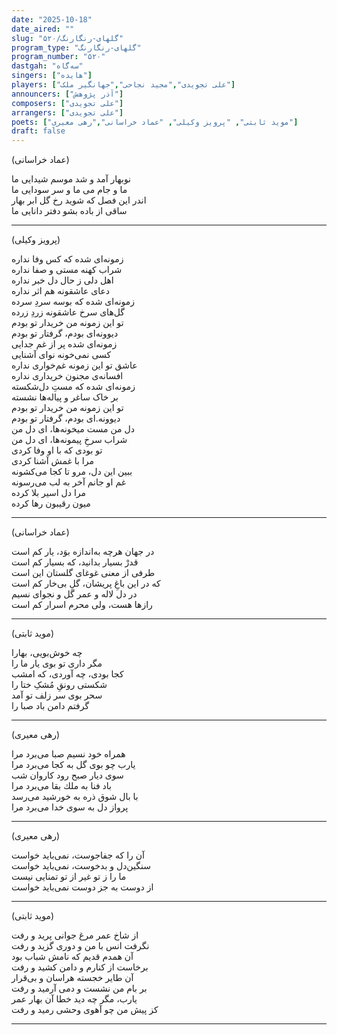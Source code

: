 ```yaml
---
date: "2025-10-18"
date_aired: ""
slug: "گلهای-رنگارنگ/۵۲۰"
program_type: "گلهای-رنگارنگ"
program_number: "۵۲۰"
dastgah: "سه‌گاه"
singers: ["هایده"]
players: ["علی تجویدی","مجید نجاحی","جهانگیر ملک"]
announcers: ["آذر پژوهش"]
composers: ["علی تجویدی"]
arrangers: ["علی تجویدی"]
poets: ["موید ثابتی", "پرویز وکیلی", "عماد خراسانی","رهی معیری"]
draft: false
---
```


(عماد خراسانی)

نوبهار آمد و شد موسم شیدایی ما  
ما و جام می ما و سر سودایی ما  
اندر این فصل كه شوید رخ گل ابر بهار  
ساقی از باده بشو دفتر دانایی ما  

---

(پرویز وكیلی)

زمونه‌ای شده كه كس وفا نداره  
شراب كهنه مستی و صفا نداره  
اهل دلی ز حال دل خبر نداره  
دعای عاشقونه هم اثر نداره  
زمونه‌ای شده كه بوسه سردِ سرده  
گل‌های سرخ عاشقونه زردِ زرده  
تو این زمونه من خریدار تو بودم  
دیوونه‌ای بودم، گرفتار تو بودم  
زمونه‌ای شده پر از غم جدایی  
كسی نمی‌خونه نوای آشنایی  
عاشق تو این زمونه غم‌خواری نداره  
افسانه‌ی مجنون خریداری نداره  
زمونه‌ای شده كه مستِ دل‌شكسته  
بر خاک ساغر و پیاله‌ها نشسته  
تو این زمونه من خریدار تو بودم  
دیوونه.ای بودم، گرفتار تو بودم  
دل من مست میخونه‌ها، ای دل من  
شراب سرخِ پیمونه‌ها، ای دل من  
تو بودی كه با او وفا كردی  
مرا با غمش آشنا كردی  
ببین این دل، مرو تا كجا می‌كشونه  
غم او جانم آخر به لب می‌رسونه  
مرا دل اسیر بلا كرده  
میون رقیبون رها كرده  

---

(عماد خراسانی)

در جهان هرچه به‌اندازه بوَد، یار كم است  
قدرْ بسیار بدانید، كه بسیار كم است  
طرفی از معنی غوغای گلستان این است  
كه در این باغِ پریشان، گلِ بی‌خار كم است  
در دل لاله و عمر گل و نجوای نسیم  
رازها هست، ولی محرم اسرار كم است  

---

(موید ثابتی)

چه خوش‌بویی، بهارا  
مگر داری تو بوی یار ما را  
كجا بودی، چه آوردی، كه امشب  
شكستی رونقِ مُشکِ ختا را  
سحر بوی سر زلف تو آمد  
گرفتم دامن باد صبا را  

---

(رهی معیری)

همراه خود نسیم صبا می‌برد مرا  
یارب چو بوی گل به كجا می‌برد مرا  
سوی دیار صبح رود كاروان شب  
باد فنا به ملك بقا می‌برد مرا  
با بال شوق ذره به خورشید می‌رسد  
پرواز دل به سوی خدا می‌برد مرا  

---

(رهی معیری)

آن را كه جفاجوست، نمی‌باید خواست  
سنگین‌دل و بدخوست، نمی‌باید خواست  
ما را ز تو غیر از تو تمنایی نیست  
از دوست به جز دوست نمی‌باید خواست  

---

(موید ثابتی)

از شاخ عمر مرغ جوانی پرید و رفت  
نگرفت انس با من و دوری گزید و رفت  
آن همدم قدیم كه نامش شباب بود  
برخاست از كنارم و دامن كشید و رفت  
آن طایر خجسته هراسان و بی‌قرار  
بر بام من نشست و دمی آرمید و رفت  
یارب، مگر چه دید خطا آن بهار عمر  
كز پیش من چو آهوی وحشی رمید و رفت

---
